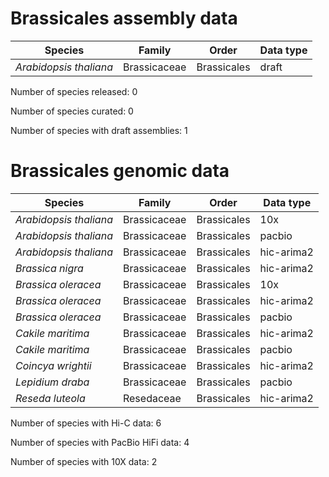 # Brassicales assembly data

| Species | Family | Order | Data type |
| -- | --- | --- | --- |
| *Arabidopsis thaliana* | Brassicaceae | Brassicales | draft |

Number of species released: 0

Number of species curated: 0

Number of species with draft assemblies: 1

# Brassicales genomic data

| Species | Family | Order | Data type |
| -- | --- | --- | --- |
| *Arabidopsis thaliana* | Brassicaceae | Brassicales | 10x |
| *Arabidopsis thaliana* | Brassicaceae | Brassicales | pacbio |
| *Arabidopsis thaliana* | Brassicaceae | Brassicales | hic-arima2 |
| *Brassica nigra* | Brassicaceae | Brassicales | hic-arima2 |
| *Brassica oleracea* | Brassicaceae | Brassicales | 10x |
| *Brassica oleracea* | Brassicaceae | Brassicales | hic-arima2 |
| *Brassica oleracea* | Brassicaceae | Brassicales | pacbio |
| *Cakile maritima* | Brassicaceae | Brassicales | hic-arima2 |
| *Cakile maritima* | Brassicaceae | Brassicales | pacbio |
| *Coincya wrightii* | Brassicaceae | Brassicales | hic-arima2 |
| *Lepidium draba* | Brassicaceae | Brassicales | pacbio |
| *Reseda luteola* | Resedaceae | Brassicales | hic-arima2 |

Number of species with Hi-C data: 6

Number of species with PacBio HiFi data: 4

Number of species with 10X data: 2
